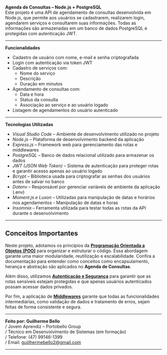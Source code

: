**Agenda de Consultas – Node.js + PostgreSQL**  
Este projeto é uma API de agendamento de consultas desenvolvida em Node.js, que permite aos usuários se cadastrarem, realizarem login, agendarem serviços e consultarem suas informações. Todas as informações são armazenadas em um banco de dados PostgreSQL e protegidas com autenticação JWT.

---

**Funcionalidades**
- Cadastro de usuário com nome, e-mail e senha criptografada  
- Login com autenticação via token JWT  
- Cadastro de serviços com:
  - Nome do serviço  
  - Descrição  
  - Duração em minutos  
- Agendamento de consultas com:
  - Data e hora  
  - Status da consulta  
  - Associação ao serviço e ao usuário logado  
- Listagem de agendamentos do usuário autenticado  

---

**Tecnologias Utilizadas**
- *Visual Studio Code* – Ambiente de desenvolvimento utilizado no projeto  
- *Node.js* – Plataforma de desenvolvimento backend da aplicação  
- *Express.js* – Framework web para gerenciamento das rotas e middlewares  
- *PostgreSQL* – Banco de dados relacional utilizado para armazenar os dados  
- *JWT (JSON Web Token)* – Sistema de autenticação para proteger rotas e garantir acesso apenas ao usuário logado  
- *Bcrypt* – Biblioteca usada para criptografar as senhas dos usuários antes de salvar no banco  
- *Dotenv* – Responsável por gerenciar variáveis de ambiente da aplicação (.env)  
- *Moment.js e Luxon* – Utilizadas para manipulação de datas e horários nos agendamentos -  Manipulação de datas e horas 
- *Insomnia* – Ferramenta utilizada para testar todas as rotas da API durante o desenvolvimento  

---
## Conceitos Importantes

Neste projeto, adotamos os princípios da **[Programação Orientada a Objetos (POO)](./POO-no-Projeto.md)** para organizar e estruturar o código. Essa abordagem garante uma maior modularidade, reutilização e escalabilidade. Confira a documentação para entender como conceitos como encapsulamento, herança e abstração são aplicados no **Agenda de Consultas**.

Além disso, utilizamos **[Autenticação e Segurança](./Autenticacao-e-Seguranca.md)** para garantir que as rotas sensíveis estejam protegidas e que apenas usuários autenticados possam acessar dados privados. 

Por fim, a aplicação de **[Middlewares](./Middlewares.md)** garante que todas as funcionalidades intermediárias, como validação de dados e tratamento de erros, sejam feitas de forma consistente e segura.

--- 
**Feito por: Guilherme Bello**  
/ Jovem Aprendiz – Portobello Group  
/ Técnico em Desenvolvimento de Sistemas (em formação)  
/ Telefone: (47) 99146-1399  
/ Email: guiilhermebello2@gmail.com  

---
